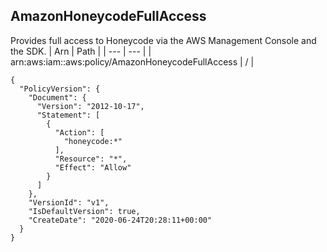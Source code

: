 
## AmazonHoneycodeFullAccess
Provides full access to Honeycode via the AWS Management Console and the SDK.
| Arn | Path |
| --- | --- |
| arn:aws:iam::aws:policy/AmazonHoneycodeFullAccess | / |
```
{
  "PolicyVersion": {
    "Document": {
      "Version": "2012-10-17",
      "Statement": [
        {
          "Action": [
            "honeycode:*"
          ],
          "Resource": "*",
          "Effect": "Allow"
        }
      ]
    },
    "VersionId": "v1",
    "IsDefaultVersion": true,
    "CreateDate": "2020-06-24T20:28:11+00:00"
  }
}
```
